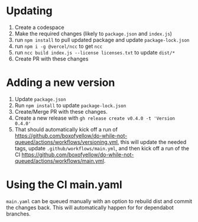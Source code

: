 # Updating 
1. Create a codespace
1. Make the required changes (likely to `package.json` and `index.js`)
1. run `npm install` to pull updated package and update `package-lock.json`
1. run `npm i -g @vercel/ncc` to get `ncc`
1. run `ncc build index.js --license licenses.txt` to update `dist/*`
1. Create PR with these changes

# Adding a new version
1. Update `package.json`
1. Run `npm install` to update `package-lock.json`
1. Create/Merge PR with these changes.
1. Create a new release with `gh release create v0.4.0 -t 'Version 0.4.0'`
1. That should automatically kick off a run of https://github.com/boxofyellow/do-while-not-queued/actions/workflows/versioning.yml, this will update the needed tags, update `.github/workflows/main.yml`, and then kick off a run of the CI https://github.com/boxofyellow/do-while-not-queued/actions/workflows/main.yml.

# Using the CI main.yaml
`main.yaml` can be queued manually with an option to rebuild dist and commit the changes back.  This will automatically happen for for dependabot branches.
